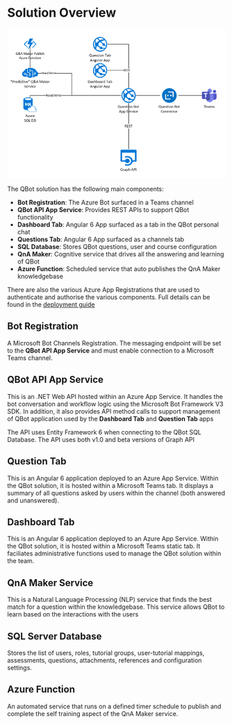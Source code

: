 # Solution Overview
![overview](images/overview.png)

The QBot solution has the following main components:
* **Bot Registration**: The Azure Bot surfaced in a Teams channel
* **QBot API App Service**: Provides REST APIs to support QBot functionality
* **Dashboard Tab**: Angular 6 App surfaced as a tab in the QBot personal chat
* **Questions Tab**: Angular 6 App surfaced as a channels tab
* **SQL Database**: Stores QBot questions, user and course configuration
* **QnA Maker**: Cognitive service that drives all the answering and learning of QBot
* **Azure Function**: Scheduled service that auto publishes the QnA Maker knowledgebase

There are also the various Azure App Registrations that are used to authenticate and authorise the various components. Full details can be found in the [deployment guide](deployment-guide.md)

## Bot Registration
A Microsoft Bot Channels Registration. The messaging endpoint will be set to the **QBot API App Service** and must enable connection to a Microsoft Teams channel.

## QBot API App Service
This is an .NET Web API hosted within an Azure App Service.
It handles the bot conversation and workflow logic using the Microsoft Bot Framework V3 SDK. In addition, it also provides API method calls to support management of QBot application used by the **Dashboard Tab** and **Question Tab** apps

The API uses Entity Framework 6 when connecting to the QBot SQL Database.
The API uses both v1.0 and beta versions of Graph API

## Question Tab
This is an Angular 6 application deployed to an Azure App Service. Within the QBot solution, it is hosted within a Microsoft Teams tab. It displays a summary of all  questions asked by users within the channel (both answered and unanswered).

## Dashboard Tab
This is an Angular 6 application deployed to an Azure App Service. Within the QBot solution, it is hosted within a Microsoft Teams static tab. It faciliates administrative functions used to manage the QBot solution within the team.

## QnA Maker Service
This is a Natural Language Processing (NLP) service that finds the best match for a question within the knowledgebase. This service allows QBot to learn based on the interactions with the users

## SQL Server Database
Stores the list of users, roles, tutorial groups, user-tutorial mappings, assessments, questions, attachments, references and configuration settings.

## Azure Function
An automated service that runs on a defined timer schedule to publish and complete the self training aspect of the QnA Maker service.


